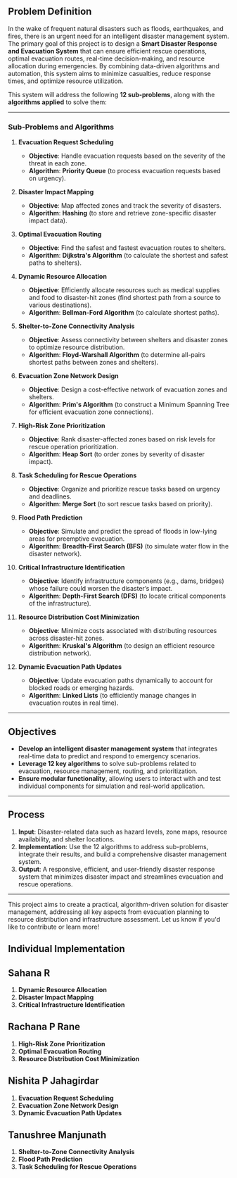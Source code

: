 ## Problem Definition

In the wake of frequent natural disasters such as floods, earthquakes, and fires, there is an urgent need for an intelligent disaster management system. The primary goal of this project is to design a **Smart Disaster Response and Evacuation System** that can ensure efficient rescue operations, optimal evacuation routes, real-time decision-making, and resource allocation during emergencies. By combining data-driven algorithms and automation, this system aims to minimize casualties, reduce response times, and optimize resource utilization.

This system will address the following **12 sub-problems**, along with the **algorithms applied** to solve them:

---

### Sub-Problems and Algorithms

1. **Evacuation Request Scheduling**  
   - **Objective**: Handle evacuation requests based on the severity of the threat in each zone.  
   - **Algorithm**: **Priority Queue** (to process evacuation requests based on urgency).

2. **Disaster Impact Mapping**  
   - **Objective**: Map affected zones and track the severity of disasters.  
   - **Algorithm**: **Hashing** (to store and retrieve zone-specific disaster impact data).

3. **Optimal Evacuation Routing**  
   - **Objective**: Find the safest and fastest evacuation routes to shelters.  
   - **Algorithm**: **Dijkstra's Algorithm** (to calculate the shortest and safest paths to shelters).

4. **Dynamic Resource Allocation**  
   - **Objective**: Efficiently allocate resources such as medical supplies and food to disaster-hit zones (find shortest path from a source to various 
    destinations).                                                                                                                                                 
   - **Algorithm**: **Bellman-Ford Algorithm** (to calculate shortest paths).

5. **Shelter-to-Zone Connectivity Analysis**  
   - **Objective**: Assess connectivity between shelters and disaster zones to optimize resource distribution.  
   - **Algorithm**: **Floyd-Warshall Algorithm** (to determine all-pairs shortest paths between zones and shelters).

6. **Evacuation Zone Network Design**  
   - **Objective**: Design a cost-effective network of evacuation zones and shelters.  
   - **Algorithm**: **Prim's Algorithm** (to construct a Minimum Spanning Tree for efficient evacuation zone connections).

7. **High-Risk Zone Prioritization**  
   - **Objective**: Rank disaster-affected zones based on risk levels for rescue operation prioritization.  
   - **Algorithm**: **Heap Sort** (to order zones by severity of disaster impact).

8. **Task Scheduling for Rescue Operations**  
   - **Objective**: Organize and prioritize rescue tasks based on urgency and deadlines.  
   - **Algorithm**: **Merge Sort** (to sort rescue tasks based on priority).

9. **Flood Path Prediction**  
   - **Objective**: Simulate and predict the spread of floods in low-lying areas for preemptive evacuation.  
   - **Algorithm**: **Breadth-First Search (BFS)** (to simulate water flow in the disaster network).

10. **Critical Infrastructure Identification**  
    - **Objective**: Identify infrastructure components (e.g., dams, bridges) whose failure could worsen the disaster’s impact.  
    - **Algorithm**: **Depth-First Search (DFS)** (to locate critical components of the infrastructure).

11. **Resource Distribution Cost Minimization**  
    - **Objective**: Minimize costs associated with distributing resources across disaster-hit zones.  
    - **Algorithm**: **Kruskal's Algorithm** (to design an efficient resource distribution network).

12. **Dynamic Evacuation Path Updates**  
    - **Objective**: Update evacuation paths dynamically to account for blocked roads or emerging hazards.  
    - **Algorithm**: **Linked Lists** (to efficiently manage changes in evacuation routes in real time).

---

## Objectives

- **Develop an intelligent disaster management system** that integrates real-time data to predict and respond to emergency scenarios.  
- **Leverage 12 key algorithms** to solve sub-problems related to evacuation, resource management, routing, and prioritization.  
- **Ensure modular functionality**, allowing users to interact with and test individual components for simulation and real-world application.

---

## Process

1. **Input**: Disaster-related data such as hazard levels, zone maps, resource availability, and shelter locations.  
2. **Implementation**: Use the 12 algorithms to address sub-problems, integrate their results, and build a comprehensive disaster management system.  
3. **Output**: A responsive, efficient, and user-friendly disaster response system that minimizes disaster impact and streamlines evacuation and rescue operations.

---

This project aims to create a practical, algorithm-driven solution for disaster management, addressing all key aspects from evacuation planning to resource distribution and infrastructure assessment. Let us know if you'd like to contribute or learn more!

## Individual Implementation

## Sahana R
1. **Dynamic Resource Allocation**
2.  **Disaster Impact Mapping**
3. **Critical Infrastructure Identification**
   
## Rachana P Rane
1. **High-Risk Zone Prioritization** 
2. **Optimal Evacuation Routing**
3. **Resource Distribution Cost Minimization**

## Nishita P Jahagirdar
1. **Evacuation Request Scheduling**
2. **Evacuation Zone Network Design**
3. **Dynamic Evacuation Path Updates**

## Tanushree Manjunath
1. **Shelter-to-Zone Connectivity Analysis**
2. **Flood Path Prediction**
3. **Task Scheduling for Rescue Operations** 
